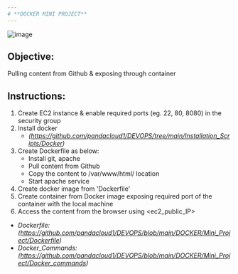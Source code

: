 ```yaml
---
# **DOCKER MINI PROJECT**
---
```


![image](https://github.com/pandacloud1/DEVOPS/assets/134182273/e7a14622-fc73-4036-b64c-e41f0f175b07)

## Objective:
Pulling content from Github & exposing through container

## Instructions:
1. Create EC2 instance & enable required ports (eg. 22, 80, 8080) in the security group
2. Install docker
   * *(https://github.com/pandacloud1/DEVOPS/tree/main/Installation_Scripts/Docker)*
3. Create Dockerfile as below: 
   * Install git, apache
   * Pull content from Github
   * Copy the content to /var/www/html/ location
   * Start apache service 
4. Create docker image from 'Dockerfile'
5. Create container from Docker image exposing required port of the container with the local machine
6. Access the content from the browser using <ec2_public_IP>

- *Dockerfile:* *(https://github.com/pandacloud1/DEVOPS/blob/main/DOCKER/Mini_Project/Dockerfile)*
- *Docker_Commands:* *(https://github.com/pandacloud1/DEVOPS/blob/main/DOCKER/Mini_Project/Docker_commands)*

